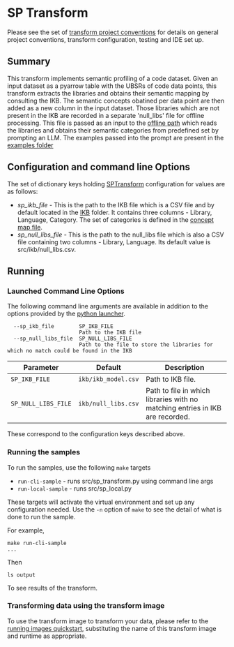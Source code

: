 # SP Transform 
Please see the set of
[transform project conventions](../../../README.md#transform-project-conventions)
for details on general project conventions, transform configuration,
testing and IDE set up.

## Summary 
This transform implements semantic profiling of a code dataset. Given an input dataset 
as a pyarrow table with the UBSRs of code data points, this transform extracts the libraries
and obtains their semantic mapping by consulting the IKB. The semantic concepts obatined per data
point are then added as a new column in the input dataset. Those libraries which are not present in the
IKB are recorded in a separate 'null_libs' file for offline processing. This file is passed as an input
to the [offline path](src/offline_path/) which reads the libraries and obtains their semantic categories 
from predefined set by prompting an LLM. The examples passed into the prompt are present in the [examples folder](src/examples/)

## Configuration and command line Options

The set of dictionary keys holding [SPTransform](src/sp_transform.py) 
configuration for values are as follows:

* _sp_ikb_file_ - This is the path to the IKB file which is a CSV file and by default located in the [IKB](src/ikb/) folder.
                  It contains three columns - Library, Language, Category. The set of categories is defined in the 
                  [concept map file](src/concept_map/).
* _sp_null_libs_file_ - This is the path to the null_libs file which is also a CSV file containing two columns - 
                        Library, Language. Its default value is src/ikb/null_libs.csv.

## Running

### Launched Command Line Options 
The following command line arguments are available in addition to 
the options provided by 
the [python launcher](../../../../data-processing-lib/doc/python-launcher-options.md).
```
  --sp_ikb_file        SP_IKB_FILE
                       Path to the IKB file
  --sp_null_libs_file  SP_NULL_LIBS_FILE   
                       Path to the file to store the libraries for which no match could be found in the IKB
```

| Parameter  | Default  | Description  |
|------------|----------|--------------|
| `SP_IKB_FILE`         | `ikb/ikb_model.csv`        | Path to IKB file. |
| `SP_NULL_LIBS_FILE`         | `ikb/null_libs.csv`        | Path to file in which libraries with no matching entries in IKB are recorded. |

These correspond to the configuration keys described above.

### Running the samples
To run the samples, use the following `make` targets

* `run-cli-sample` - runs src/sp_transform.py using command line args
* `run-local-sample` - runs src/sp_local.py

These targets will activate the virtual environment and set up any configuration needed.
Use the `-n` option of `make` to see the detail of what is done to run the sample.

For example, 
```shell
make run-cli-sample
...
```
Then 

```shell
ls output
```
To see results of the transform.

### Transforming data using the transform image

To use the transform image to transform your data, please refer to the 
[running images quickstart](../../../../doc/quick-start/run-transform-image.md),
substituting the name of this transform image and runtime as appropriate.

